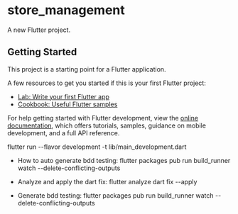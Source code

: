# store_management

A new Flutter project.

## Getting Started

This project is a starting point for a Flutter application.

A few resources to get you started if this is your first Flutter project:

- [Lab: Write your first Flutter app](https://docs.flutter.dev/get-started/codelab)
- [Cookbook: Useful Flutter samples](https://docs.flutter.dev/cookbook)

For help getting started with Flutter development, view the
[online documentation](https://docs.flutter.dev/), which offers tutorials,
samples, guidance on mobile development, and a full API reference.


flutter run --flavor development -t lib/main_development.dart

- How to auto generate bdd testing:
    flutter packages pub run build_runner watch --delete-conflicting-outputs

- Analyze and apply the dart fix:
    flutter analyze
    dart fix --apply

- Generate bdd testing:
    flutter packages pub run build_runner watch --delete-conflicting-outputs
